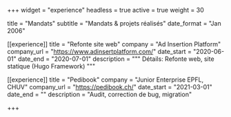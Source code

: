 +++
widget = "experience"
headless = true
active = true
weight = 30

title = "Mandats"
subtitle = "Mandats & projets réalisés"
date_format = "Jan 2006"


[[experience]]
  title = "Refonte site web"
  company = "Ad Insertion Platform"
  company_url = "https://www.adinsertplatform.com/"
  date_start = "2020-06-01"
  date_end = "2020-07-01"
  description = """
  Détails:
   Refonte web, site statique (Hugo Framework)
  """

[[experience]]
  title = "Pedibook"
  company = "Junior Enterprise EPFL, CHUV"
  company_url = "https://pedibook.ch/"
  date_start = "2021-03-01"
  date_end = ""
  description = "Audit, correction de bug, migration"
  
+++
